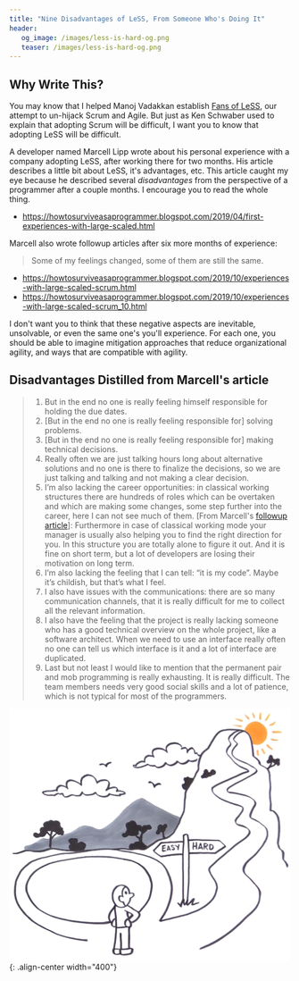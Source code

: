 ```yaml
---
title: "Nine Disadvantages of LeSS, From Someone Who's Doing It"
header:
   og_image: /images/less-is-hard-og.png
   teaser: /images/less-is-hard-og.png
---
```

## Why Write This?
You may know that I helped Manoj Vadakkan establish [Fans of LeSS](https://fansofless.com), our attempt to un-hijack Scrum and Agile.  But just as Ken Schwaber used to explain that adopting Scrum will be difficult, I want you to know that adopting LeSS will be difficult.

A developer named Marcell Lipp wrote about his personal experience with a company adopting LeSS, after working there for two months.  His article describes a little bit about LeSS, it's advantages, etc.  This article caught my eye because he described several *disadvantages* from the perspective of a programmer after a couple months.  I encourage you to read the whole thing.

* <https://howtosurviveasaprogrammer.blogspot.com/2019/04/first-experiences-with-large-scaled.html>

Marcell also wrote followup articles after six more months of experience:

> Some of my feelings changed, some of them are still the same.

* <https://howtosurviveasaprogrammer.blogspot.com/2019/10/experiences-with-large-scaled-scrum.html>
* <https://howtosurviveasaprogrammer.blogspot.com/2019/10/experiences-with-large-scaled-scrum_10.html>

I don't want you to think that these negative aspects are inevitable, unsolvable, or even the same one's you'll experience.  For each one, you should be able to imagine mitigation approaches that reduce organizational agility, and ways that are compatible with agility.

## Disadvantages Distilled from Marcell's article

> 1. But in the end no one is really feeling himself responsible for holding the due dates.
> 2. \[But in the end no one is really feeling responsible for\] solving problems.
> 3. \[But in the end no one is really feeling responsible for\] making technical decisions.
> 4. Really often we are just talking hours long about alternative solutions and no one is there to finalize the decisions, so we are just talking and talking and not making a clear decision.
> 5. I’m also lacking the career opportunities: in classical working structures there are hundreds of roles which can be overtaken and which are making some changes, some step further into the career, here I can not see much of them.  \[From Marcell's [followup article](https://howtosurviveasaprogrammer.blogspot.com/2019/10/experiences-with-large-scaled-scrum.html)\]: Furthermore in case of classical working mode your manager is usually also helping you to find the right direction for you. In this structure you are totally alone to figure it out.  And it is fine on short term, but a lot of developers are losing their motivation on long term.
> 6. I’m also lacking the feeling that I can tell: “it is my code”. Maybe it’s childish, but that’s what I feel.
> 7. I also have issues with the communications: there are so many communication channels, that it is really difficult for me to collect all the relevant information.
> 8. I also have the feeling that the project is really lacking someone who has a good technical overview on the whole project, like a software architect. When we need to use an interface really often no one can tell us which interface is it and a lot of interface are duplicated.
> 9. Last but not least I would like to mention that the permanent pair and mob programming is really exhausting. It is really difficult. The team members needs very good social skills and a lot of patience, which is not typical for most of the programmers.

![LeSS is hard](../images/less-is-hard.png){: .align-center width="400"}
